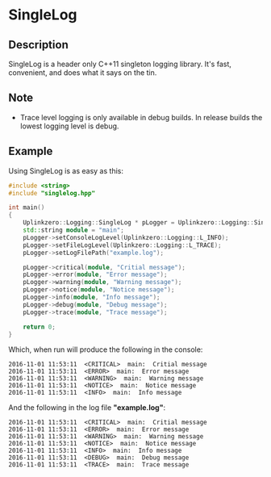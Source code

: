 # SingleLog
## Description

SingleLog is a header only C++11 singleton logging library. It's fast, convenient, and does what it says on the tin.


## Note

* Trace level logging is only available in debug builds. In release builds the lowest logging level is debug.


## Example

Using SingleLog is as easy as this:

```c++
#include <string>
#include "singlelog.hpp"

int main()
{
    Uplinkzero::Logging::SingleLog * pLogger = Uplinkzero::Logging::SingleLog::getInstance();
    std::string module = "main";
    pLogger->setConsoleLogLevel(Uplinkzero::Logging::L_INFO);
    pLogger->setFileLogLevel(Uplinkzero::Logging::L_TRACE);
    pLogger->setLogFilePath("example.log");

    pLogger->critical(module, "Critial message");
    pLogger->error(module, "Error message");
    pLogger->warning(module, "Warning message");
    pLogger->notice(module, "Notice message");
    pLogger->info(module, "Info message");
    pLogger->debug(module, "Debug message");
    pLogger->trace(module, "Trace message");

    return 0;
}
```

Which, when run will produce the following in the console:

```
2016-11-01 11:53:11  <CRITICAL>  main:  Critial message
2016-11-01 11:53:11  <ERROR>  main:  Error message
2016-11-01 11:53:11  <WARNING>  main:  Warning message
2016-11-01 11:53:11  <NOTICE>  main:  Notice message
2016-11-01 11:53:11  <INFO>  main:  Info message
```

And the following in the log file **"example.log"**:

```
2016-11-01 11:53:11  <CRITICAL>  main:  Critial message
2016-11-01 11:53:11  <ERROR>  main:  Error message
2016-11-01 11:53:11  <WARNING>  main:  Warning message
2016-11-01 11:53:11  <NOTICE>  main:  Notice message
2016-11-01 11:53:11  <INFO>  main:  Info message
2016-11-01 11:53:11  <DEBUG>  main:  Debug message
2016-11-01 11:53:11  <TRACE>  main:  Trace message
```

